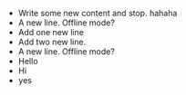 - Write some new content and stop. hahaha 
- A new line. Offline mode?
- Add one new line
- Add two new line. 
- A new line. Offline mode? 
- Hello 
- Hi
- yes

